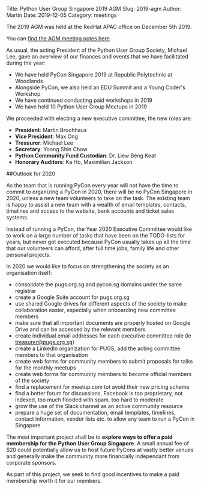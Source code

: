 Title: Python User Group Singapore 2019 AGM
Slug: 2019-agm
Author: Martin
Date: 2019-12-05
Category: meetings

The 2019 AGM was held at the RedHat APAC office on December 5th 2019.

You can [find the AGM meeting notes here](https://docs.google.com/document/d/1gVHtDQG6NQ-Hqtdw5sI1cJ6inpCh5-zUeFeTt0FwZRI/edit?usp=sharing).

As usual, the acting President of the Python User Group Society, Michael Lee,
gave an overview of our finances and events that we have facilitated during the
year:

- We have held PyCon Singapore 2019 at Republic Polytechnic at Woodlands
- Alongside PyCon, we also held an EDU Summit and a Young Coder's Workshop
- We have continued conducting paid workshops in 2019
- We have held 10 Python User Group Meetups in 2019

We proceeded with electing a new executive committee, the new roles are:

- **President**: Martin Brochhaus
- **Vice President**: Max Ong
- **Treasurer**: Michael Lee
- **Secretary**: Yoong Shin Chow
- **Python Community Fund Custodian**: Dr. Liew Beng Keat
- **Honorary Auditors**: Ka Ho, Maximilian Jackson

##Outlook for 2020

As the team that is running PyCon every year will not have the time to commit
to organizing a PyCon in 2020, there will be no PyCon Singapore in 2020, unless
a new team volunteers to take on the task. The existing team is happy to assist
a new team with a wealth of email templates, contacts, timelines and access to
the website, bank accounts and ticket sales systems.

Instead of running a PyCon, the Year 2020 Executive Committee would like to
work on a large number of tasks that have been on the TODO-lists for years, but
never got executed because PyCon usually takes up all the time that our
volunteers can afford, after full time jobs, family life and other personal
projects.

In 2020 we would like to focus on strengthening the society as an organisation
itself:

- consolidate the pugs.org.sg and pycon.sg domains under the same registrar
- create a Google Suite account for pugs.org.sg
- use shared Google drives for different aspects of the society to make collaboration easier, especially when onboarding new committee members
- make sure that all important documents are properly hosted on Google Drive and can be accessed by the relevant members
- create individual email addresses for each executive committee role (ie treasurer@pugs.org.sg)
- create a LinkedIn organization for PUGS, add the acting committee members to that organisation
- create web forms for community members to submit proposals for talks for the monthly meetups
- create web forms for community members to become official members of the society
- find a replacement for meetup.com tot avoid their new pricing scheme
- find a better forum for discussions, Facebook is too proprietary, not indexed, too much flooded with spam, too hard to moderate
- grow the use of the Slack channel as an active community resource
- prepare a huge set of documentation, email templates, timelines, contact information, vendor lists etc. to allow
  any team to run a PyCon in Singapore

The most important project shall be to **explore ways to offer a paid membership
for the Python User Group Singapore**. A small annual fee of \$20 could potentially
allow us to host future PyCons at vastly better venues and generally make the
community more financially independant from corporate sponsors.

As part of this project, we seek to find good incentives to make a paid
membership worth it for our members.
